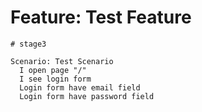 # Feature: Test Feature

```feature
# stage3

Scenario: Test Scenario
  I open page "/"
  I see login form
  Login form have email field
  Login form have password field
```
